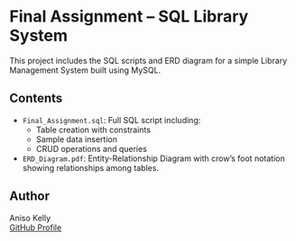 # Final Assignment – SQL Library System

This project includes the SQL scripts and ERD diagram for a simple Library Management System built using MySQL.

## Contents

- `Final_Assignment.sql`: Full SQL script including:
  - Table creation with constraints
  - Sample data insertion
  - CRUD operations and queries
- `ERD_Diagram.pdf`: Entity-Relationship Diagram with crow’s foot notation showing relationships among tables.

## Author

Aniso Kelly  
[GitHub Profile](https://github.com/anisokelly)
